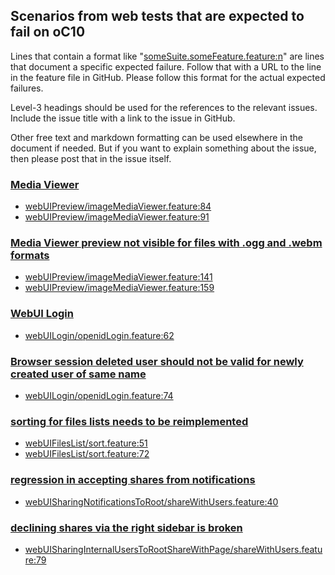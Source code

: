 ## Scenarios from web tests that are expected to fail on oC10

Lines that contain a format like "[someSuite.someFeature.feature:n](https://github.com/owncloud/web/path/to/feature)"
are lines that document a specific expected failure. Follow that with a URL to the line in the feature file in GitHub.
Please follow this format for the actual expected failures.

Level-3 headings should be used for the references to the relevant issues. Include the issue title with a link to the issue in GitHub.

Other free text and markdown formatting can be used elsewhere in the document if needed. But if you want to explain something about the issue, then please post that in the issue itself.

### [Media Viewer](https://github.com/owncloud/ocis/issues/1106)
-   [webUIPreview/imageMediaViewer.feature:84](https://github.com/owncloud/web/blob/master/tests/acceptance/features/webUIPreview/imageMediaViewer.feature#L84)
-   [webUIPreview/imageMediaViewer.feature:91](https://github.com/owncloud/web/blob/master/tests/acceptance/features/webUIPreview/imageMediaViewer.feature#L91)

### [Media Viewer preview not visible for files with .ogg and .webm formats](https://github.com/owncloud/web/issues/4667)
-   [webUIPreview/imageMediaViewer.feature:141](https://github.com/owncloud/web/blob/master/tests/acceptance/features/webUIPreview/imageMediaViewer.feature#L141)
-   [webUIPreview/imageMediaViewer.feature:159](https://github.com/owncloud/web/blob/master/tests/acceptance/features/webUIPreview/imageMediaViewer.feature#L159)

### [WebUI Login](https://github.com/owncloud/web/issues/4677)
-   [webUILogin/openidLogin.feature:62](https://github.com/owncloud/web/blob/master/tests/acceptance/features/webUILogin/openidLogin.feature#L62)

### [Browser session deleted user should not be valid for newly created user of same name](https://github.com/owncloud/ocis/issues/904)
-   [webUILogin/openidLogin.feature:74](https://github.com/owncloud/web/blob/master/tests/acceptance/features/webUILogin/openidLogin.feature#L74)

### [sorting for files lists needs to be reimplemented](https://github.com/owncloud/ocis/issues/1179)
-   [webUIFilesList/sort.feature:51](https://github.com/owncloud/web/blob/master/tests/acceptance/features/webUIFilesList/sort.feature#L51)
-   [webUIFilesList/sort.feature:72](https://github.com/owncloud/web/blob/master/tests/acceptance/features/webUIFilesList/sort.feature#L72)

### [regression in accepting shares from notifications](https://github.com/owncloud/web/issues/4839)
-   [webUISharingNotificationsToRoot/shareWithUsers.feature:40](https://github.com/owncloud/web/blob/master/tests/acceptance/features/webUISharingNotificationsToRoot/shareWithUsers.feature#L40)

### [declining shares via the right sidebar is broken](https://github.com/owncloud/web/issues/5666)
-   [webUISharingInternalUsersToRootShareWithPage/shareWithUsers.feature:79](https://github.com/owncloud/web/blob/master/tests/acceptance/features/webUISharingInternalUsersToRootShareWithPage/shareWithUsers.feature#L79)

